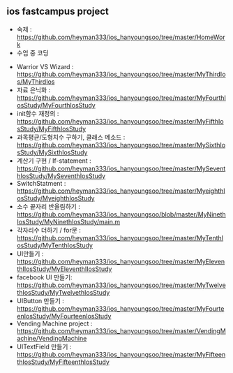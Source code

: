 ios fastcampus project 
----
* 숙제 : https://github.com/heyman333/ios_hanyoungsoo/tree/master/HomeWork
* 수업 중 코딩 
 - Warrior VS Wizard : https://github.com/heyman333/ios_hanyoungsoo/tree/master/MyThirdIos/MyThirdIos
 - 자료 은닉화 : https://github.com/heyman333/ios_hanyoungsoo/tree/master/MyFourthIosStudy/MyFourthIosStudy
 - init함수 재정의 : https://github.com/heyman333/ios_hanyoungsoo/tree/master/MyFifthIosStudy/MyFifthIosStudy
 - 과목평균/도형치수 구하기, 클래스 메소드 : https://github.com/heyman333/ios_hanyoungsoo/tree/master/MySixthIosStudy/MySixthIosStudy
 - 계산기 구현 / If-statement : https://github.com/heyman333/ios_hanyoungsoo/tree/master/MySeventhIosStudy/MySeventhIosStudy
 - SwitchStatment : https://github.com/heyman333/ios_hanyoungsoo/tree/master/MyeighthIosStudy/MyeighthIosStudy
 - 소수 끝자리 반올림하기 : https://github.com/heyman333/ios_hanyoungsoo/blob/master/MyNinethIosStudy/MyNinethIosStudy/main.m
 - 각자리수 더하기 / for문 : https://github.com/heyman333/ios_hanyoungsoo/tree/master/MyTenthIosStudy/MyTenthIosStudy
 - UI만들기 : https://github.com/heyman333/ios_hanyoungsoo/tree/master/MyEleventhIIosStudy/MyEleventhIIosStudy
 - facebook UI 만들기: https://github.com/heyman333/ios_hanyoungsoo/tree/master/MyTwelvethIosStudy/MyTwelvethIosStudy
 - UIButton 만들기 : https://github.com/heyman333/ios_hanyoungsoo/tree/master/MyFourteenIosStudy/MyFourteenIosStudy
 - Vending Machine project : https://github.com/heyman333/ios_hanyoungsoo/tree/master/VendingMachine/VendingMachine
 - UITextField 만들기 : https://github.com/heyman333/ios_hanyoungsoo/tree/master/MyFifteenthIosStudy/MyFifteenthIosStudy
